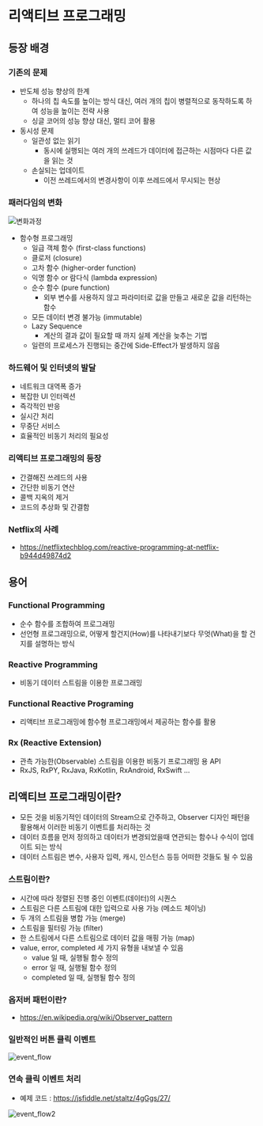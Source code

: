 # 리액티브 프로그래밍

## 등장 배경

### 기존의 문제

- 반도체 성능 향상의 한계
  - 하나의 칩 속도를 높이는 방식 대신, 여러 개의 칩이 병렬적으로 동작하도록 하여 성능을 높이는 전략 사용
  - 싱글 코어의 성능 향상 대신, 멀티 코어 활용
- 동시성 문제
  - 일관성 없는 읽기
    - 동시에 실행되는 여러 개의 쓰레드가 데이터에 접근하는 시점마다 다른 값을 읽는 것
  - 손실되는 업데이트
    - 이전 쓰레드에서의 변경사항이 이후 쓰레드에서 무시되는 현상

### 패러다임의 변화

![변화과정](https://thenewth.files.wordpress.com/2019/11/eab7b8eba6bc1-1.png)

- 함수형 프로그래밍
  - 일급 객체 함수 (first-class functions)
  - 클로저 (closure)
  - 고차 함수 (higher-order function)
  - 익명 함수 or 람다식 (lambda expression)
  - 순수 함수 (pure function)
    - 외부 변수를 사용하지 않고 파라미터로 값을 만들고 새로운 값을 리턴하는 함수
  - 모든 데이터 변경 불가능 (immutable)
  - Lazy Sequence
    - 계산의 결과 값이 필요할 때 까지 실제 계산을 늦추는 기법
  - 일련의 프로세스가 진행되는 중간에 Side-Effect가 발생하지 않음

### 하드웨어 및 인터넷의 발달

- 네트워크 대역폭 증가
- 복잡한 UI 인터렉션
- 즉각적인 반응
- 실시간 처리
- 무중단 서비스
- 효율적인 비동기 처리의 필요성

### 리액티브 프로그래밍의 등장

- 간결해진 쓰레드의 사용
- 간단한 비동기 연산
- 콜백 지옥의 제거
- 코드의 추상화 및 간결함

### Netflix의 사례

- https://netflixtechblog.com/reactive-programming-at-netflix-b944d49874d2

## 용어

### Functional Programming

- 순수 함수를 조합하여 프로그래밍
- 선언형 프로그래밍으로, 어떻게 할건지(How)를 나타내기보다 무엇(What)을 할 건지를 설명하는 방식

### Reactive Programming

- 비동기 데이터 스트림을 이용한 프로그래밍

### Functional Reactive Programing

- 리액티브 프로그래밍에 함수형 프로그래밍에서 제공하는 함수를 활용

### Rx (Reactive Extension)

- 관측 가능한(Observable) 스트림을 이용한 비동기 프로그래밍 용 API
- RxJS, RxPY, RxJava, RxKotlin, RxAndroid, RxSwift ...

## 리액티브 프로그래밍이란?

- 모든 것을 비동기적인 데이터의 Stream으로 간주하고, Observer 디자인 패턴을 활용해서 이러한 비동기 이벤트를 처리하는 것
- 데이터 흐름을 먼저 정의하고 데이터가 변경되었을때 연관되는 함수나 수식이 업데이트 되는 방식
- 데이터 스트림은 변수, 사용자 입력, 캐시, 인스턴스 등등 어떠한 것들도 될 수 있음

### 스트림이란?

- 시간에 따라 정렬된 진행 중인 이벤트(데이터)의 시퀀스
- 스트림은 다른 스트림에 대한 입력으로 사용 가능 (메소드 체이닝)
- 두 개의 스트림을 병합 가능 (merge)
- 스트림을 필터링 가능 (filter)
- 한 스트림에서 다른 스트림으로 데이터 값을 매핑 가능 (map)
- value, error, completed 세 가지 유형을 내보낼 수 있음
  - value 일 때, 실행될 함수 정의
  - error 일 때, 실행될 함수 정의
  - completed 일 때, 실행될 함수 정의

### 옵저버 패턴이란?

- https://en.wikipedia.org/wiki/Observer_pattern

### 일반적인 버튼 클릭 이벤트

![event_flow](https://s3.us-west-2.amazonaws.com/secure.notion-static.com/8d74c457-aeb1-4e17-a9a6-ea740e9a10d1/Untitled.png?X-Amz-Algorithm=AWS4-HMAC-SHA256&X-Amz-Content-Sha256=UNSIGNED-PAYLOAD&X-Amz-Credential=AKIAT73L2G45EIPT3X45%2F20220503%2Fus-west-2%2Fs3%2Faws4_request&X-Amz-Date=20220503T172850Z&X-Amz-Expires=86400&X-Amz-Signature=bccf0991bd21fa67e0aa0e4e54777255d874f31599d8ecfa67ef99c7823823c6&X-Amz-SignedHeaders=host&response-content-disposition=filename%20%3D%22Untitled.png%22&x-id=GetObject)

### 연속 클릭 이벤트 처리

- 예제 코드 : https://jsfiddle.net/staltz/4gGgs/27/

![event_flow2](https://s3.us-west-2.amazonaws.com/secure.notion-static.com/4414cedc-c3e2-4f2f-8975-d4f451db9bdc/Untitled.png?X-Amz-Algorithm=AWS4-HMAC-SHA256&X-Amz-Content-Sha256=UNSIGNED-PAYLOAD&X-Amz-Credential=AKIAT73L2G45EIPT3X45%2F20220503%2Fus-west-2%2Fs3%2Faws4_request&X-Amz-Date=20220503T172913Z&X-Amz-Expires=86400&X-Amz-Signature=6b6a40e6353c07ebf96b9088c588c49901b3f2503f61d7d6b19db4618e9fd237&X-Amz-SignedHeaders=host&response-content-disposition=filename%20%3D%22Untitled.png%22&x-id=GetObject)
